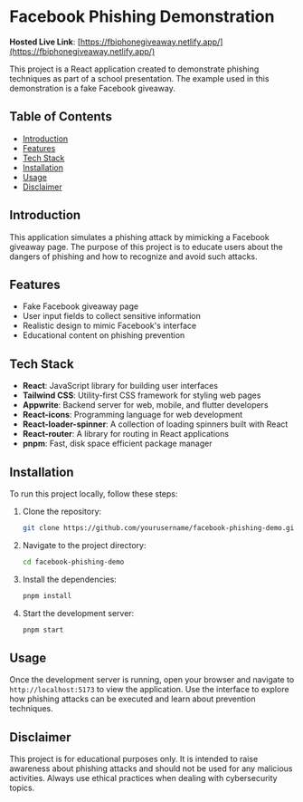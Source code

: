 # Facebook Phishing Demonstration

**Hosted Live Link**: [https://fbiphonegiveaway.netlify.app/](https://fbiphonegiveaway.netlify.app/)

This project is a React application created to demonstrate phishing techniques as part of a school presentation. The example used in this demonstration is a fake Facebook giveaway.

## Table of Contents
- [Introduction](#introduction)
- [Features](#features)
- [Tech Stack](#tech-stack)
- [Installation](#installation)
- [Usage](#usage)
- [Disclaimer](#disclaimer)

## Introduction
This application simulates a phishing attack by mimicking a Facebook giveaway page. The purpose of this project is to educate users about the dangers of phishing and how to recognize and avoid such attacks.

## Features
- Fake Facebook giveaway page
- User input fields to collect sensitive information
- Realistic design to mimic Facebook's interface
- Educational content on phishing prevention

## Tech Stack
- **React**: JavaScript library for building user interfaces
- **Tailwind CSS**: Utility-first CSS framework for styling web pages
- **Appwrite**: Backend server for web, mobile, and flutter developers
- **React-icons**: Programming language for web development
- **React-loader-spinner**: A collection of loading spinners built with React
- **React-router**: A library for routing in React applications
- **pnpm**: Fast, disk space efficient package manager

## Installation
To run this project locally, follow these steps:

1. Clone the repository:
    ```bash
    git clone https://github.com/yourusername/facebook-phishing-demo.git
    ```
2. Navigate to the project directory:
    ```bash
    cd facebook-phishing-demo
    ```
3. Install the dependencies:
    ```bash
    pnpm install
    ```
4. Start the development server:
    ```bash
    pnpm start
    ```

## Usage
Once the development server is running, open your browser and navigate to `http://localhost:5173` to view the application. Use the interface to explore how phishing attacks can be executed and learn about prevention techniques.

## Disclaimer
This project is for educational purposes only. It is intended to raise awareness about phishing attacks and should not be used for any malicious activities. Always use ethical practices when dealing with cybersecurity topics.

